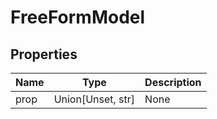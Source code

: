 # FreeFormModel


## Properties
Name | Type | Description
------------ | ------------- | -------------
prop | Union[Unset, str] | None

